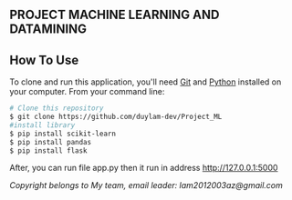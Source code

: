 
## PROJECT MACHINE LEARNING AND DATAMINING
## How To Use

To clone and run this application, you'll need [Git](https://git-scm.com) and [Python](https://www.python.org/download/releases/3.0/) installed on your computer. From your command line:

```bash
# Clone this repository
$ git clone https://github.com/duylam-dev/Project_ML
#install library
$ pip install scikit-learn
$ pip install pandas
$ pip install flask
```

After, you can run file app.py then it run in address http://127.0.0.1:5000


<p style="font-style: italic">Copyright belongs to My team, email leader: lam2012003az@gmail.com </p>

